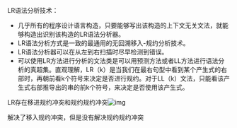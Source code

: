 LR语法分析技术：

- 几乎所有的程序设计语言构造，只要能够写出该构造的上下文无关文法，就能够构造出识别该构造的LR语法分析器。
- LR语法分析方式是一致的最通用的无回溯移入-规约分析技术。
- LR语法分析器可以在从左到右扫描时尽早检测到错误。
- 可以使用LR方法进行分析的文法类是可以用预测方法或者LL方法进行语法分析的真超集。直观理解，LR（k）是当我们在最右句型中看到某个产生式的右部时，再朝前看k个符号来决定是否进行规约。对于LL（k）文法，只能看该产生式右部推导出的串的前k个符号，来决定是否使用该产生式。





LR存在移进规约冲突和规约规约冲突![img](https://pic4.zhimg.com/80/v2-766f2534daf5d0032852f3d348f9ff6b_720w.jpg)

解决了移入规约冲突，但是没有解决规约规约冲突